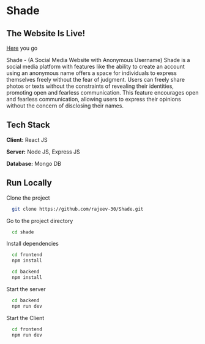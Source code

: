 
# Shade
## The Website Is Live! <br>
[Here](https://shade-rx.onrender.com) you go  


Shade - (A Social Media Website with Anonymous Username)
Shade is a social media platform with features like the ability to create an account using an anonymous name offers a space for individuals to express themselves freely without the fear of judgment. Users can freely share photos or texts without the constraints of revealing their identities, promoting open and fearless communication. This feature encourages open and fearless communication, allowing users to express their opinions without the concern of disclosing their names. 
## Tech Stack

**Client:** React JS

**Server:** Node JS, Express JS

**Database:** Mongo DB
  

## Run Locally

Clone the project

```bash
  git clone https://github.com/rajeev-30/Shade.git
```

Go to the project directory

```bash
  cd shade
```

Install dependencies

```bash
  cd frontend
  npm install
```
```bash
  cd backend
  npm install
```

Start the server

```bash
  cd backend
  npm run dev
```
Start the Client

```bash
  cd frontend
  npm run dev
```



  
